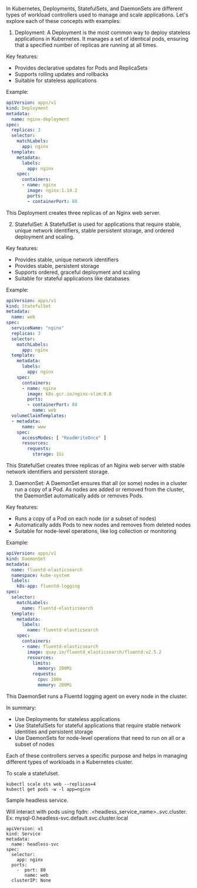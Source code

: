 In Kubernetes, Deployments, StatefulSets, and DaemonSets are different types of workload controllers used to manage and scale applications. Let's explore each of these concepts with examples:

1. Deployment:
A Deployment is the most common way to deploy stateless applications in Kubernetes. It manages a set of identical pods, ensuring that a specified number of replicas are running at all times.

Key features:
- Provides declarative updates for Pods and ReplicaSets
- Supports rolling updates and rollbacks
- Suitable for stateless applications

Example:
```yaml
apiVersion: apps/v1
kind: Deployment
metadata:
  name: nginx-deployment
spec:
  replicas: 3
  selector:
    matchLabels:
      app: nginx
  template:
    metadata:
      labels:
        app: nginx
    spec:
      containers:
      - name: nginx
        image: nginx:1.14.2
        ports:
        - containerPort: 80
```

This Deployment creates three replicas of an Nginx web server.

2. StatefulSet:
A StatefulSet is used for applications that require stable, unique network identifiers, stable persistent storage, and ordered deployment and scaling.

Key features:
- Provides stable, unique network identifiers
- Provides stable, persistent storage
- Supports ordered, graceful deployment and scaling
- Suitable for stateful applications like databases

Example:
```yaml
apiVersion: apps/v1
kind: StatefulSet
metadata:
  name: web
spec:
  serviceName: "nginx"
  replicas: 3
  selector:
    matchLabels:
      app: nginx
  template:
    metadata:
      labels:
        app: nginx
    spec:
      containers:
      - name: nginx
        image: k8s.gcr.io/nginx-slim:0.8
        ports:
        - containerPort: 80
          name: web
  volumeClaimTemplates:
  - metadata:
      name: www
    spec:
      accessModes: [ "ReadWriteOnce" ]
      resources:
        requests:
          storage: 1Gi
```

This StatefulSet creates three replicas of an Nginx web server with stable network identifiers and persistent storage.

3. DaemonSet:
A DaemonSet ensures that all (or some) nodes in a cluster run a copy of a Pod. As nodes are added or removed from the cluster, the DaemonSet automatically adds or removes Pods.

Key features:
- Runs a copy of a Pod on each node (or a subset of nodes)
- Automatically adds Pods to new nodes and removes from deleted nodes
- Suitable for node-level operations, like log collection or monitoring

Example:
```yaml
apiVersion: apps/v1
kind: DaemonSet
metadata:
  name: fluentd-elasticsearch
  namespace: kube-system
  labels:
    k8s-app: fluentd-logging
spec:
  selector:
    matchLabels:
      name: fluentd-elasticsearch
  template:
    metadata:
      labels:
        name: fluentd-elasticsearch
    spec:
      containers:
      - name: fluentd-elasticsearch
        image: quay.io/fluentd_elasticsearch/fluentd:v2.5.2
        resources:
          limits:
            memory: 200Mi
          requests:
            cpu: 100m
            memory: 200Mi
```

This DaemonSet runs a Fluentd logging agent on every node in the cluster.

In summary:
- Use Deployments for stateless applications
- Use StatefulSets for stateful applications that require stable network identities and persistent storage
- Use DaemonSets for node-level operations that need to run on all or a subset of nodes

Each of these controllers serves a specific purpose and helps in managing different types of workloads in a Kubernetes cluster.

To scale a statefulset.
```
kubectl scale sts web --replicas=4
kubectl get pods -w -l app=nginx
```

Sample headless service.

Will interact with pods using fqdn: <podname>.<headless_service_name>.<namespace>.svc.cluster.<domain>
Ex: mysql-0.headless-svc.default.svc.cluster.local

```
apiVersion: v1
kind: Service
metadata:
  name: headless-svc
spec:
  selector:
    app: nginx
  ports:
    -  port: 80
       name: web
  clusterIP: None
```

